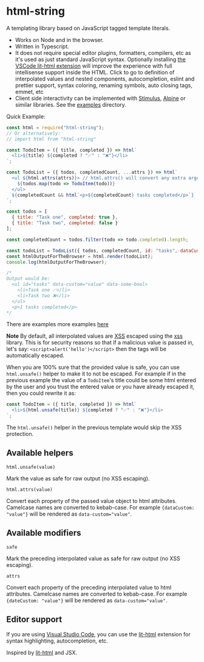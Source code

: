 # html-string

A templating library based on JavaScript tagged template literals.

- Works on Node and in the browser.
- Written in Typescript.
- It does not require special editor plugins, formatters, compilers, etc as it's used as just standard JavaScript syntax. Optionally installing [the VSCode lit-html extension](https://marketplace.visualstudio.com/items?itemName=bierner.lit-html) will improve the experience with full intellisense support inside the HTML. Click to go to definition of interpolated values and nested components, autocompletion, eslint and prettier support, syntax coloring, renaming symbols, auto closing tags, emmet, etc
- Client side interactivity can be implemented with [Stimulus](https://stimulus.hotwired.dev/), [Alpine](https://alpinejs.dev/) or similar libraries. See the [examples](examples) directory.

Quick Example:

```JavaScript
const html = require("html-string");
// Or alternatively:
// import html from "html-string"

const TodoItem = ({ title, completed }) => html`
  <li>${title} ${completed ? "✅" : "❌"}</li>
`;

const TodoList = ({ todos, completedCount, ...attrs }) => html`
  <ul ${html.attrs(attrs)}> // html.attrs() will convert any extra arguments to html attributes.
    ${todos.map(todo => TodoItem(todo))}
  </ul>
  ${completedCount && html`<p>${completedCount} tasks completed</p>`}
`;

const todos = [
  { title: "Task one", completed: true },
  { title: "Task two", completed: false }
];

const completedCount = todos.filter(todo => todo.completed).length;

const todoList = TodoList({ todos, completedCount, id: "tasks", dataCustom: "value", dataSomeBool: true});
const htmlOutputForTheBrowser = html.render(todoList);
console.log(htmlOutputForTheBrowser);

/*
Output would be:
  <ul id="tasks" data-custom="value" data-some-bool>
    <li>Task one ✅</li>
    <li>Task two ❌</li>
  </ul>
  <p>1 tasks completed</p>
*/
```

There are examples more examples [here](https://github.com/msurdi/html-string/tree/master/examples)

**Note**
By default, all interpolated values are [XSS](https://es.wikipedia.org/wiki/Cross-site_scripting) escaped using the [xss](https://www.npmjs.com/package/xss) library.
This is for security reasons so that if a malicious value is passed in, let's say: `<script>alert('hello')</script>` then the tags will be automatically escaped.

When you are 100% sure that the provided value is safe, you can use  `html.unsafe()` helper to make it to not be escaped. For example if in the previous example
the value of a `TodoItem`'s title could be some html entered by the user and you trust the entered value or you have already escaped it, then you could rewrite it as:

```JavaScript
const TodoItem = ({ title, completed }) => html`
  <li>${html.unsafe(title)} ${completed ? "✅" : "❌"}</li>
`;
```

The `html.unsafe()` helper in the previous template would skip the XSS protection.

## Available helpers

`html.unsafe(value)`

Mark the value as safe for raw output (no XSS escaping).

`html.attrs(value)`

Convert each property of the passed value object to html attributes. Camelcase names
are converted to kebab-case. For example `{dataCustom: "value"}` will be rendered as `data-custom="value"`.

## Available modifiers

`safe`

  Mark the preceding interpolated value as safe for raw output (no XSS escaping).

`attrs`

  Convert each property of the preceding interpolated value to html attributes. Camelcase names
are converted to kebab-case. For example `{dateCustom: "value"}` will be rendered as `data-custom="value"`.

## Editor support

If you are using [Visual Studio Code](https://code.visualstudio.com/), you can use the [lit-html](https://marketplace.visualstudio.com/items?itemName=bierner.lit-html) extension for syntax highlighting, autocompletion, etc.

Inspired by [lit-html](https://lit-html.polymer-project.org) and JSX.
